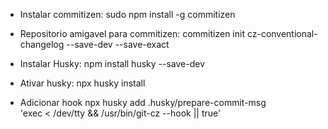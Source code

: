- Instalar commitizen:
sudo npm install -g commitizen
- Repositorio amigavel para commitizen:
commitizen init cz-conventional-changelog --save-dev --save-exact

- Instalar Husky:
npm install husky --save-dev
- Ativar husky:
npx husky install
- Adicionar hook
npx husky add .husky/prepare-commit-msg \
'exec < /dev/tty && /usr/bin/git-cz --hook || true'
